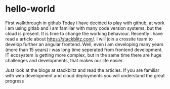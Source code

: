 # hello-world

First walkthrough in github
Today i have decided to play with github, at work i am using gitlab and i am familiar with many code version systems, but the cloud is present. It is time to change the working behaviour. Recently i have read a article about https://stackblitz.com/. I will join a crossite team to develop further an angular frontend. Well, even i am developing many years (more than 15 years) i was long time seperated from frontend development.
IT ecosystem is getting more complex, but in the same time there are huge challenges and developments, that makes our life easier.

Just look at the blogs at stackblitz and read the articles. If you are familiar with web development and cloud deployments you will understand the great progress
